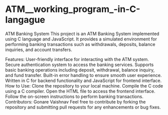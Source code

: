 # ATM__working_program_-in-C-langague
ATM Banking System
This project is an ATM Banking System implemented using C language and JavaScript. It provides a simulated environment for performing banking transactions such as withdrawals, deposits, balance inquiries, and account transfers.

Features:
User-friendly interface for interacting with the ATM system.
Secure authentication system to access the banking services.
Supports basic banking operations including deposit, withdrawal, balance inquiry, and fund transfer.
Built-in error handling to ensure smooth user experience.
Written in C for backend functionality and JavaScript for frontend interface.
How to Use:
Clone the repository to your local machine.
Compile the C code using a C compiler.
Open the HTML file to access the frontend interface.
Follow the on-screen instructions to perform banking transactions.
Contributors:
Gonare Vaishnav
Feel free to contribute by forking the repository and submitting pull requests for any enhancements or bug fixes.
